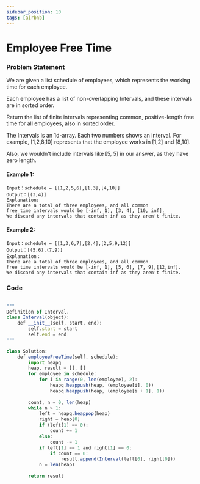 ```yaml
---
sidebar_position: 10
tags: [airbnb]
---
```


# Employee Free Time

### Problem Statement

We are given a list schedule of employees, which represents the working time for each employee.

Each employee has a list of non-overlapping Intervals, and these intervals are in sorted order.

Return the list of finite intervals representing common, positive-length free time for all employees, also in sorted order.

The Intervals is an 1d-array. Each two numbers shows an interval. For example, [1,2,8,10] represents that the employee works in [1,2] and [8,10].

Also, we wouldn't include intervals like [5, 5] in our answer, as they have zero length.

#### Example 1:

```
Input：schedule = [[1,2,5,6],[1,3],[4,10]]
Output：[(3,4)]
Explanation:
There are a total of three employees, and all common
free time intervals would be [-inf, 1], [3, 4], [10, inf].
We discard any intervals that contain inf as they aren't finite.
```

#### Example 2:

```
Input：schedule = [[1,3,6,7],[2,4],[2,5,9,12]]
Output：[(5,6),(7,9)]
Explanation：
There are a total of three employees, and all common
free time intervals would be [-inf, 1], [5, 6], [7, 9],[12,inf].
We discard any intervals that contain inf as they aren't finite.
```

### Code

```jsx title="Python"

"""
Definition of Interval.
class Interval(object):
    def __init__(self, start, end):
        self.start = start
        self.end = end
"""

class Solution:
    def employeeFreeTime(self, schedule):
        import heapq
        heap, result = [], []
        for employee in schedule:
            for i in range(0, len(employee), 2):
                heapq.heappush(heap, (employee[i], 0))
                heapq.heappush(heap, (employee[i + 1], 1))
        
        count, n = 0, len(heap)
        while n > 1:
            left = heapq.heappop(heap)
            right = heap[0]
            if (left[1] == 0):
                count += 1
            else:
                count -= 1
            if left[1] == 1 and right[1] == 0:
                if count == 0:
                    result.append(Interval(left[0], right[0]))
            n = len(heap)
        
        return result




```